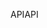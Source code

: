 <span data-ttu-id="a36c7-101">API</span><span class="sxs-lookup"><span data-stu-id="a36c7-101">API</span></span>